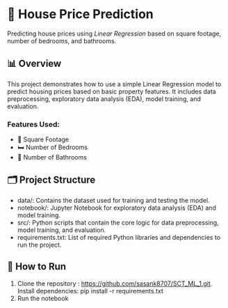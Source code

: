 # 🏡 House Price Prediction

Predicting house prices using *Linear Regression* based on square footage, number of bedrooms, and bathrooms.

## 📊 Overview

This project demonstrates how to use a simple Linear Regression model to predict housing prices based on basic property features. It includes data preprocessing, exploratory data analysis (EDA), model training, and evaluation.

### Features Used:
- 📏 Square Footage
- 🛏️ Number of Bedrooms
- 🛁 Number of Bathrooms

## 🗂️ Project Structure

- data/: Contains the dataset used for training and testing the model.
- notebook/: Jupyter Notebook for exploratory data analysis (EDA) and model training.
- src/: Python scripts that contain the core logic for data preprocessing, model training, and evaluation.
- requirements.txt: List of required Python libraries and dependencies to run the project.

## 🚀 How to Run

1. Clone the repository : https://github.com/sasank8707/SCT_ML_1.git.  Install dependencies: pip install -r requirements.txt
3.  Run the notebook
